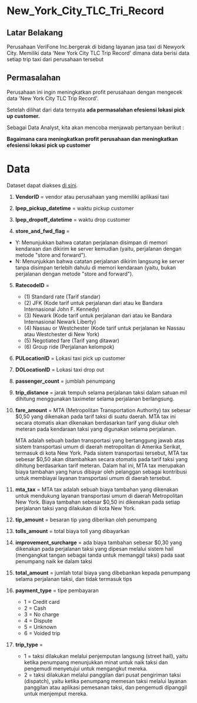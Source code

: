 # New_York_City_TLC_Tri_Record

## Latar Belakang

Perusahaan VeriFone Inc.bergerak di bidang layanan jasa taxi di Newyork City. Memiliki data 'New York City TLC Trip Record' dimana data berisi data setiap trip taxi dari perusahaan tersebut

## Permasalahan
Perusahaan ini ingin meningkatkan profit perusahaan dengan mengecek data 'New York City TLC Trip Record'.

Setelah dilihat dari data ternyata **ada permasalahan efesiensi lokasi pick up customer.**

Sebagai Data Analyst, kita akan mencoba menjawab pertanyaan berikut :

**Bagaimana cara meningkatkan profit perusahaan dan meningkatkan efesiensi lokasi pick up customer**

# Data 

Dataset dapat diakses [di sini](https://drive.google.com/drive/folders/1NYHIL-RgVPW-HONz4pdzlcbIChF-c37N). 

1.	**VendorID** =  vendor atau perusahaan yang memiliki aplikasi taxi

2.	**lpep_pickup_datetime** = waktu pickup customer

3.	**lpep_dropoff_datetime** = waktu drop customer

4.	**store_and_fwd_flag** = 
- Y: Menunjukkan bahwa catatan perjalanan disimpan di memori kendaraan dan dikirim ke server kemudian (yaitu, perjalanan dengan metode "store and forward").
- N: Menunjukkan bahwa catatan perjalanan dikirim langsung ke server tanpa disimpan terlebih dahulu di memori kendaraan (yaitu, bukan perjalanan dengan metode "store and forward").

5.	**RatecodeID** = 
    - (1)	Standard rate (Tarif standar)
    - (2)	JFK (Kode tarif untuk perjalanan dari atau ke Bandara Internasional John F. Kennedy)
    - (3)	Newark (Kode tarif untuk perjalanan dari atau ke Bandara Internasional Newark Liberty)
    - (4)	Nassau or Westchester (Kode tarif untuk perjalanan ke Nassau atau Westchester di New York)
    - (5)	Negotiated fare (Tarif yang ditawar)
    - (6)	Group ride (Perjalanan kelompok)

6.	**PULocationID** = Lokasi taxi pick up customer

7.	**DOLocationID** = Lokasi taxi drop out 

8.	**passenger_count** = jumblah penumpang

9.	**trip_distance** = jarak tempuh selama perjalanan taksi dalam satuan mil dihitung menggunakan taximeter selama perjalanan berlangsung.

10.	**fare_amount** = MTA (Metropolitan Transportation Authority) tax sebesar $0,50 yang dikenakan pada tarif taksi di suatu daerah. MTA tax ini secara otomatis akan dikenakan berdasarkan tarif yang diukur oleh meteran pada kendaraan taksi yang digunakan selama perjalanan.

    MTA adalah sebuah badan transportasi yang bertanggung jawab atas sistem transportasi umum di daerah metropolitan di Amerika Serikat, termasuk di kota New York. Pada sistem transportasi tersebut, MTA tax sebesar $0,50 akan ditambahkan secara otomatis pada tarif taksi yang dihitung berdasarkan tarif meteran. Dalam hal ini, MTA tax merupakan biaya tambahan yang harus dibayar oleh pelanggan sebagai kontribusi untuk membiayai layanan transportasi umum di daerah tersebut.
 
11.	**mta_tax** = MTA tax adalah sebuah biaya tambahan yang dikenakan untuk mendukung layanan transportasi umum di daerah Metropolitan New York. Biaya tambahan sebesar $0,50 ini dikenakan pada setiap perjalanan taksi yang dilakukan di kota New York.

13.	**tip_amount** = besaran tip yang diberikan oleh penumpang

14.	**tolls_amount** = total biaya toll yang dibayarkan

15.	**improvement_surcharge** = ada biaya tambahan sebesar $0,30 yang dikenakan pada perjalanan taksi yang dipesan melalui sistem hail (mengangkat tangan sebagai tanda untuk memanggil taksi) pada saat penumpang naik ke dalam taksi

16.	**total_amount** = jumlah total biaya yang dibebankan kepada penumpang selama perjalanan taksi, dan tidak termasuk tips

17.	**payment_type** = tipe pembayaran
    - 1 = Credit card
    - 2 = Cash
    - 3 = No charge
    - 4 = Dispute
    - 5 = Unknown
    - 6 = Voided trip

18.	**trip_type** = 
    - 1 =  taksi dilakukan melalui penjemputan langsung (street hail), yaitu ketika penumpang menunjukkan minat untuk naik taksi dan pengemudi menyetujui untuk mengangkut mereka. 
    - 2 =  taksi dilakukan melalui panggilan dari pusat pengiriman taksi (dispatch), yaitu ketika penumpang memesan taksi melalui layanan panggilan atau aplikasi pemesanan taksi, dan pengemudi dipanggil untuk menjemput mereka.
